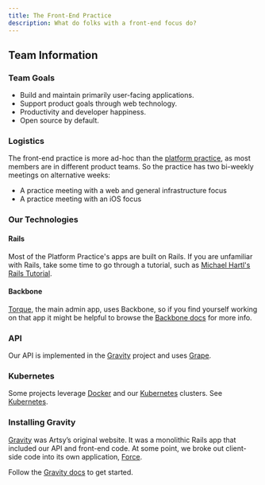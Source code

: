 ```yaml
---
title: The Front-End Practice
description: What do folks with a front-end focus do?
---
```


## Team Information

### Team Goals

- Build and maintain primarily user-facing applications.
- Support product goals through web technology.
- Productivity and developer happiness.
- Open source by default.

### Logistics

The front-end practice is more ad-hoc than the [platform practice](/practices/platform.md), as most members are in
different product teams. So the practice has two bi-weekly meetings on alternative weeks:

- A practice meeting with a web and general infrastructure focus
- A practice meeting with an iOS focus

### Our Technologies

#### Rails

Most of the Platform Practice's apps are built on Rails. If you are unfamiliar with Rails, take some time to go
through a tutorial, such as [Michael Hartl's Rails Tutorial](https://www.railstutorial.org/book).

#### Backbone

[Torque](https://github.com/artsy/torque), the main admin app, uses Backbone, so if you find yourself working on
that app it might be helpful to browse the [Backbone docs](http://backbonejs.org/) for more info.

### API

Our API is implemented in the [Gravity](https://github.com/artsy/gravity) project and uses
[Grape](https://github.com/intridea/grape).

### Kubernetes

Some projects leverage [Docker](https://www.docker.com/) and our [Kubernetes](https://kubernetes.io/) clusters. See
[Kubernetes](Kubernetes.md).

### Installing Gravity

[Gravity](https://github.com/artsy/gravity) was Artsy’s original website. It was a monolithic Rails app that
included our API and front-end code. At some point, we broke out client-side code into its own application,
[Force](https://github.com/artsy/force).

Follow the [Gravity docs](https://github.com/artsy/gravity/blob/master/doc/GettingStarted.md) to get started.
